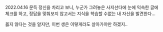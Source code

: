 2022.04.16
문득 정신을 차리고 보니, 누군가 그려놓은 사지선다에 눈에 익숙한 글에 체크를 하고, 정답을 맞춰보지 않고서는 
지식을 학습할 수없는 내 자신을 발견한다...

옳지 않다는 것을 알지만, 이번 생은 이렇게라도 살아가야만 하겠지..
